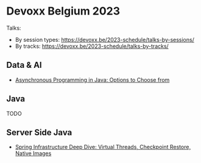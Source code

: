 # Devoxx Belgium 2023
Talks:
* By session types: https://devoxx.be/2023-schedule/talks-by-sessions/
* By tracks: https://devoxx.be/2023-schedule/talks-by-tracks/

## Data & AI
* [Asynchronous Programming in Java: Options to Choose from](https://github.com/ebd622/docs/tree/main/devoxx_be_2023/Java#asynchronous-programming-in-java-options-to-choose-from)

## Java
TODO
## Server Side Java
* [Spring Infrastructure Deep Dive: Virtual Threads, Checkpoint Restore, Native Images](https://github.com/ebd622/docs/tree/main/devoxx_be_2023/Server_Side_Java#spring-infrastructure-deep-dive-virtual-threads-checkpoint-restore-native-images)




